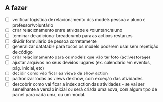 ## A fazer
- [ ] verificar logística de relacionamento dos models pessoa > aluno e professor/voluntário
- [ ] criar relacionamento entre atividade e voluntário/aluno
- [ ] terminar de adicionar breadcrumb para as actions restantes
- [ ] dividir formulário de pessoa corretamente
- [ ] generalizar datatable para todos os models poderem usar sem repetição de código
- [ ] criar relacionamento para os models que vão ter foto (activestorage)
- [ ] ajustar arquivos no seus devidos lugares (ex. calendário em eventos, pág. inicial, etc)
- [ ] decidir como vão ficar as views da show action
- [ ] padronizar todas as views de show, com exceção das atividades
- [ ] descobrir como vai ficar a index action das atividades - se vai ser semelhante a versão inicial ou será criada uma nova, 
com algum tipo de painel para cada uma, ou um modal.
